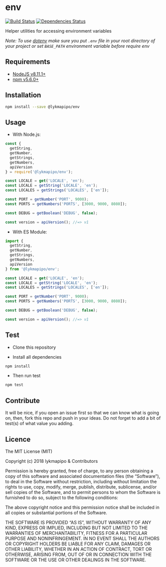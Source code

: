 # env

[![Build Status](https://travis-ci.org/lykmapipo/env.svg?branch=master)](https://travis-ci.org/lykmapipo/env)
[![Dependencies Status](https://david-dm.org/lykmapipo/env.svg?style=flat-square)](https://david-dm.org/lykmapipo/env)

Helper utilities for accessing environment variables

*Note: To use [dotenv](https://github.com/motdotla/dotenv) make sure you put `.env` file in your root directory of your project or set `BASE_PATH` environment variable before require env*

## Requirements

- [NodeJS v8.11.1+](https://nodejs.org)
- [npm v5.6.0+](https://www.npmjs.com/)

## Installation

```sh
npm install --save @lykmapipo/env
```

## Usage

- With Node.js:

```js
const {
  getString,
  getNumber,
  getStrings,
  getNumbers,
  apiVersion
} = require('@lykmapipo/env');

const LOCALE = get('LOCALE', 'en');
const LOCALE = getString('LOCALE', 'en');
const LOCALES = getStrings('LOCALES', ['en']);

const PORT = getNumber('PORT', 9000);
const PORTS = getNumbers('PORTS', [3000, 9000, 8080]);

const DEBUG = getBoolean('DEBUG', false);

const version = apiVersion(); //=> v1
```

- With ES Module:

```js
import {
  getString,
  getNumber,
  getStrings,
  getNumbers,
  apiVersion
} from '@lykmapipo/env';

const LOCALE = get('LOCALE', 'en');
const LOCALE = getString('LOCALE', 'en');
const LOCALES = getStrings('LOCALES', ['en']);

const PORT = getNumber('PORT', 9000);
const PORTS = getNumbers('PORTS', [3000, 9000, 8080]);

const DEBUG = getBoolean('DEBUG', false);

const version = apiVersion(); //=> v1
```

## Test

- Clone this repository

- Install all dependencies

```sh
npm install
```

- Then run test

```sh
npm test
```

## Contribute

It will be nice, if you open an issue first so that we can know what is going on, then, fork this repo and push in your ideas. Do not forget to add a bit of test(s) of what value you adding.

## Licence

The MIT License (MIT)

Copyright (c) 2018 lykmapipo & Contributors

Permission is hereby granted, free of charge, to any person obtaining a copy of this software and associated documentation files (the “Software”), to deal in the Software without restriction, including without limitation the rights to use, copy, modify, merge, publish, distribute, sublicense, and/or sell copies of the Software, and to permit persons to whom the Software is furnished to do so, subject to the following conditions:

The above copyright notice and this permission notice shall be included in all copies or substantial portions of the Software.

THE SOFTWARE IS PROVIDED “AS IS”, WITHOUT WARRANTY OF ANY KIND, EXPRESS OR IMPLIED, INCLUDING BUT NOT LIMITED TO THE WARRANTIES OF MERCHANTABILITY, FITNESS FOR A PARTICULAR PURPOSE AND NONINFRINGEMENT. IN NO EVENT SHALL THE AUTHORS OR COPYRIGHT HOLDERS BE LIABLE FOR ANY CLAIM, DAMAGES OR OTHER LIABILITY, WHETHER IN AN ACTION OF CONTRACT, TORT OR OTHERWISE, ARISING FROM, OUT OF OR IN CONNECTION WITH THE SOFTWARE OR THE USE OR OTHER DEALINGS IN THE SOFTWARE.

